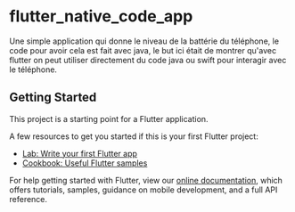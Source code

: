 # flutter_native_code_app

Une simple application qui donne le niveau de la battérie du téléphone, le code pour avoir cela est fait
avec java, le but ici était de montrer qu'avec flutter on peut utiliser directement du code java ou swift pour interagir avec le téléphone.

## Getting Started

This project is a starting point for a Flutter application.

A few resources to get you started if this is your first Flutter project:

- [Lab: Write your first Flutter app](https://flutter.dev/docs/get-started/codelab)
- [Cookbook: Useful Flutter samples](https://flutter.dev/docs/cookbook)

For help getting started with Flutter, view our
[online documentation](https://flutter.dev/docs), which offers tutorials,
samples, guidance on mobile development, and a full API reference.
